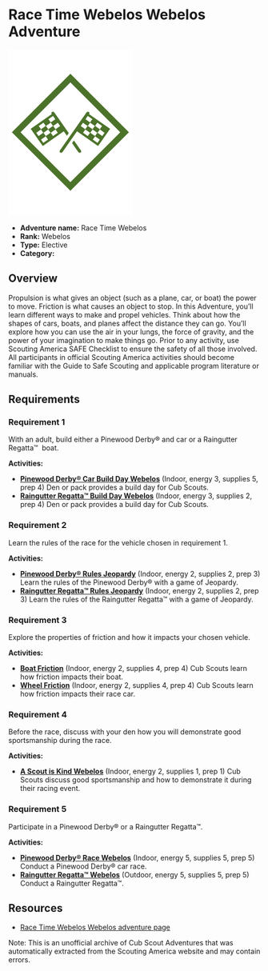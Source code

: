# Race Time Webelos Webelos Adventure

![Race Time Webelos Webelos adventure belt loop](images/race-time-webelos.jpg)

- **Adventure name:** Race Time Webelos
- **Rank:** Webelos
- **Type:** Elective
- **Category:** 

## Overview

Propulsion is what gives an object (such as a plane, car, or boat) the power to move. Friction is what causes an object to stop. In this Adventure, you’ll learn different ways to make and propel vehicles. Think about how the shapes of cars, boats, and planes affect the distance they can go. You’ll explore how you can use the air in your lungs, the force of gravity, and the power of your imagination to make things go. Prior to any activity, use Scouting America SAFE Checklist to ensure the safety of all those involved. All participants in official Scouting America activities should become familiar with the Guide to Safe Scouting and applicable program literature or manuals.

## Requirements

### Requirement 1

With an adult, build either a Pinewood Derby® and car or a Raingutter Regatta™  boat.

**Activities:**

- **[Pinewood Derby® Car Build Day Webelos](https://www.scouting.org/cub-scout-activities/pinewood-derby-car-build-day-webelos/)** (Indoor, energy 3, supplies 5, prep 4)
  Den or pack provides a build day for Cub Scouts.
- **[Raingutter Regatta™ Build Day Webelos](https://www.scouting.org/cub-scout-activities/raingutter-regatta-build-day-webelos/)** (Indoor, energy 3, supplies 2, prep 4)
  Den or pack provides a build day for Cub Scouts.

### Requirement 2

Learn the rules of the race for the vehicle chosen in requirement 1.

**Activities:**

- **[Pinewood Derby® Rules Jeopardy](https://www.scouting.org/cub-scout-activities/pinewood-derby-rules-jeopardy/)** (Indoor, energy 2, supplies 2, prep 3)
  Learn the rules of the Pinewood Derby® with a game of Jeopardy.
- **[Raingutter Regatta™ Rules  Jeopardy](https://www.scouting.org/cub-scout-activities/raingutter-regatta-rules-jeopardy/)** (Indoor, energy 2, supplies 2, prep 3)
  Learn the rules of the Raingutter Regatta™ with a game of Jeopardy.

### Requirement 3

Explore the properties of friction and how it impacts your chosen vehicle.

**Activities:**

- **[Boat Friction](https://www.scouting.org/cub-scout-activities/boat-friction/)** (Indoor, energy 2, supplies 4, prep 4)
  Cub Scouts learn how friction impacts their boat.
- **[Wheel Friction](https://www.scouting.org/cub-scout-activities/wheel-friction/)** (Indoor, energy 2, supplies 4, prep 4)
  Cub Scouts learn how friction impacts their race car.

### Requirement 4

Before the race, discuss with your den how you will demonstrate good sportsmanship during the race.

**Activities:**

- **[A Scout is Kind Webelos](https://www.scouting.org/cub-scout-activities/a-scout-is-kind-webelos/)** (Indoor, energy 2, supplies 1, prep 1)
  Cub Scouts discuss good sportsmanship and how to demonstrate it during their racing event.

### Requirement 5

Participate in a Pinewood Derby® or a Raingutter Regatta™.

**Activities:**

- **[Pinewood Derby® Race Webelos](https://www.scouting.org/cub-scout-activities/pinewood-derby-race-webelos/)** (Indoor, energy 5, supplies 5, prep 5)
  Conduct a Pinewood Derby® car race.
- **[Raingutter Regatta™ Webelos](https://www.scouting.org/cub-scout-activities/raingutter-regatta-webelos/)** (Outdoor, energy 5, supplies 5, prep 5)
  Conduct a Raingutter Regatta™.


## Resources

- [Race Time Webelos Webelos adventure page](https://www.scouting.org/cub-scout-adventures/race-time-webelos/)

Note: This is an unofficial archive of Cub Scout Adventures that was automatically extracted from the Scouting America website and may contain errors.